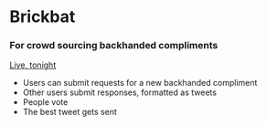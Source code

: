 # Brickbat

### For crowd sourcing backhanded compliments

[Live, tonight](http://brickbat.herokuapp.com/)

* Users can submit requests for a new backhanded compliment
* Other users submit responses, formatted as tweets
* People vote
* The best tweet gets sent